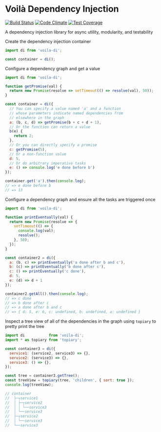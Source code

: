 # Voilà Dependency Injection
[![Build Status](https://travis-ci.org/Griffingj/voila-di.svg?branch=master)](https://travis-ci.org/Griffingj/voila-di)
[![Code Climate](https://codeclimate.com/github/Griffingj/voila-di/badges/gpa.svg)](https://codeclimate.com/github/Griffingj/voila-di)
[![Test Coverage](https://codeclimate.com/github/Griffingj/voila-di/badges/coverage.svg)](https://codeclimate.com/github/Griffingj/voila-di/coverage)

A dependency injection library for async utility, modularity, and testability

Create the dependency injection container

```javascript
import di from 'voila-di';

const container = di();
```

Configure a dependency graph and get a value

```javascript
import di from 'voila-di';

function getPromise(val) {
  return new Promise(resolve => setTimeout(() => resolve(val), 50));
}

const container = di({
  // You can specify a value named 'a' and a function
  // whose parameters indicate named dependencies from
  // elsewhere in the graph
  a: (b, c, d) => getPromise(b + c + d + 1),
  // Or the function can return a value
  b(e) {
    return 2;
  },
  // Or you can directly specify a promise
  c: getPromise(5),
  // Or a non-function value
  d: 5,
  // Or do arbitrary imperative tasks
  e: () => console.log('e done before b')
});

container.get('a').then(console.log);
// => e done before b
// => 13
```

Configure a dependency graph and ensure all the tasks are triggered once

```javascript
import di from 'voila-di';

function printEventually(val) {
  return new Promise(resolve => {
    setTimeout(() => {
      console.log(val);
      resolve();
    }, 50);
  });
}

const container2 = di({
  a: (b, c) => printEventually('a done after b and c'),
  b: (c) => printEventually('b done after c'),
  c: () => printEventually('c done'),
  d: 5,
  e: (d) => d + 1
});

container2.getAll().then(console.log);
// => c done
// => b done after c
// => a done after b and c
// => { d: 5, e: 6, c: undefined, b: undefined, a: undefined }
```

Inspect a tree view of all of the dependencies in the graph using `topiary` to pretty print the tree

```javascript
import di           from 'voila-di';
import * as topiary from 'topiary';

const container3 = di({
  service1: (service2, service3) => {},
  service2: (service3) => {},
  service3: () => {},
});

const tree = container3.getTree();
const treeView = topiary(tree, 'children', { sort: true });
console.log(treeView);

// container
//  ├─┬service1
//  │ ├─┬service2
//  │ │ └──service3
//  │ └──service3
//  ├─┬service2
//  │ └──service3
//  └──service3
```

